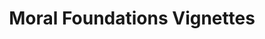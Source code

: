 ---
name: moral_foundations_vignettes
title: "Moral Foundations Vignettes"
permalink: /datasets/moral_foundations_vignettes/
layout: dataset
paper: moral_foundations_vignettes
---